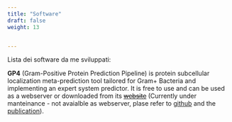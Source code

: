 ```yaml
---
title: "Software"
draft: false
weight: 13


---
```

Lista dei software da me sviluppati:

**GP4** (Gram-Positive Protein Prediction Pipeline) is protein subcellular localization meta-prediction tool tailored for Gram+ Bacteria and implementing an expert system predictor. It is free to use and can be used as a webserver or downloaded from its [~~website~~]() (Currently under manteinance - not avaialble as webserver, plase refer to [github](https://github.com/grassoste/GP4_standalone) and the [publication](https://pubs.acs.org/doi/10.1021/acssynbio.2c00328)).


